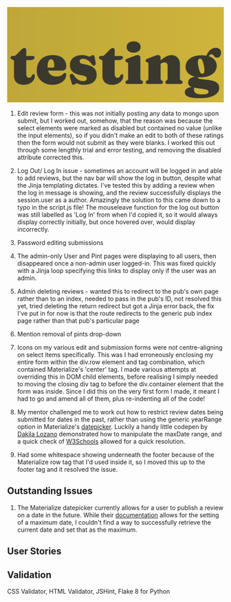 <img src="static/images/testing.PNG">

1. Edit review form - this was not initially posting any data to mongo upon submit, but I worked out, somehow, that the reason 
was because the select elements were marked as disabled but contained no value (unlike the input elements), so if you didn't 
make an edit to both of these ratings then the form would not submit as they were blanks. I worked this out through some lengthly 
trial and error testing, and removing the disabled attribute corrected this.

2. Log Out/ Log In issue - sometimes an account will be logged in and able to add reviews, but the nav bar will show the log in
button, despite what the Jinja templating dictates. I've tested this by adding a review when the log in message is showing, and 
the review successfully displays the session.user as a author. Amazingly the solution to this came down to a typo in the script.js 
file! The mouseleave function for the log out button was still labelled as 'Log In' from when I'd copied it, so it would always
display correctly initially, but once hovered over, would display incorrectly.

3. Password editing submissions

4. The admin-only User and Pint pages were displaying to all users, then disappeared once a non-admin user logged-in. This was
fixed quickly with a Jinja loop specifying this links to display only if the user was an admin.

5. Admin deleting reviews - wanted this to redirect to the pub's own page rather than to an index, needed to pass in the pub's 
ID, not resolved this yet, tried deleting the return redirect but got a Jinja error back, the fix I've put in for now is that the
route redirects to the generic pub index page rather than that pub's particular page

6. Mention removal of pints drop-down

7. Icons on my various edit and submission forms were not centre-aligning on select items specifically. This was I had erroneously
enclosing my entire form within the div.row element and tag combination, which contained Materialize's 'center' tag. I made various 
attempts at overriding this in DOM child elements, before realising I simply needed to moving the closing div tag to before the 
div.container element that the form was inside. Since I did this on the very first form I made, it meant I had to go and amend all
of them, plus re-indenting all of the code!

8. My mentor challenged me to work out how to restrict review dates being submitted for dates in the past, rather than using the 
generic yearRange option in Materialize's [datepicker](https://materializecss.com/pickers.html). Luckily a handy little codepen by 
[Dakila Lozano](https://codepen.io/dakila/pen/GxbxGB) demonstrated how to manipulate the maxDate range, and a quick check of 
[W3Schools](https://www.w3schools.com/js/js_date_methods.asp) allowed for a quick resolution.

9. Had some whitespace showing underneath the footer because of the Materialize row tag that I'd used inside it, so I moved this 
up to the footer tag and it resolved the issue.

## Outstanding Issues

1. The Materialize datepicker currently allows for a user to publish a review on a date in the future. While their 
[documentation](https://materializecss.com/pickers.html) allows for the setting of a maximum date, I couldn't find a way to 
successfully retrieve the current date and set that as the maximum.

## User Stories



## Validation

CSS Validator, HTML Validator, JSHint, Flake 8 for Python